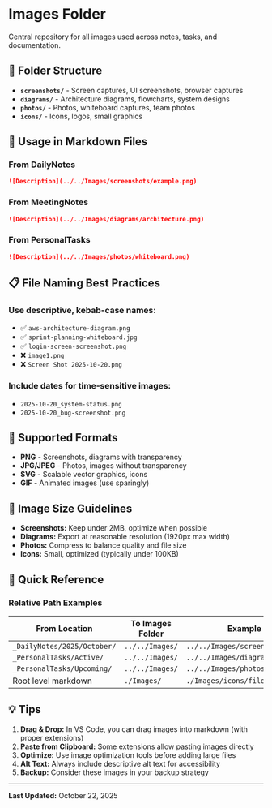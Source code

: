 # Images Folder

Central repository for all images used across notes, tasks, and documentation.

## 📁 Folder Structure

- **`screenshots/`** - Screen captures, UI screenshots, browser captures
- **`diagrams/`** - Architecture diagrams, flowcharts, system designs
- **`photos/`** - Photos, whiteboard captures, team photos
- **`icons/`** - Icons, logos, small graphics

## 📝 Usage in Markdown Files

### From DailyNotes
```markdown
![Description](../../Images/screenshots/example.png)
```

### From MeetingNotes
```markdown
![Description](../../Images/diagrams/architecture.png)
```

### From PersonalTasks
```markdown
![Description](../../Images/photos/whiteboard.png)
```

## 📋 File Naming Best Practices

### Use descriptive, kebab-case names:
- ✅ `aws-architecture-diagram.png`
- ✅ `sprint-planning-whiteboard.jpg`
- ✅ `login-screen-screenshot.png`
- ❌ `image1.png`
- ❌ `Screen Shot 2025-10-20.png`

### Include dates for time-sensitive images:
- `2025-10-20_system-status.png`
- `2025-10-20_bug-screenshot.png`

## 🎨 Supported Formats

- **PNG** - Screenshots, diagrams with transparency
- **JPG/JPEG** - Photos, images without transparency
- **SVG** - Scalable vector graphics, icons
- **GIF** - Animated images (use sparingly)

## 📐 Image Size Guidelines

- **Screenshots:** Keep under 2MB, optimize when possible
- **Diagrams:** Export at reasonable resolution (1920px max width)
- **Photos:** Compress to balance quality and file size
- **Icons:** Small, optimized (typically under 100KB)

## 🔗 Quick Reference

### Relative Path Examples

| From Location               | To Images Folder | Example Path                        |
| --------------------------- | ---------------- | ----------------------------------- |
| `_DailyNotes/2025/October/` | `../../Images/`  | `../../Images/screenshots/file.png` |
| `_PersonalTasks/Active/`    | `../../Images/`  | `../../Images/diagrams/file.png`    |
| `_PersonalTasks/Upcoming/`  | `../../Images/`  | `../../Images/photos/file.png`      |
| Root level markdown         | `./Images/`      | `./Images/icons/file.png`           |

## 💡 Tips

1. **Drag & Drop:** In VS Code, you can drag images into markdown (with proper extensions)
2. **Paste from Clipboard:** Some extensions allow pasting images directly
3. **Optimize:** Use image optimization tools before adding large files
4. **Alt Text:** Always include descriptive alt text for accessibility
5. **Backup:** Consider these images in your backup strategy

---

**Last Updated:** October 22, 2025
